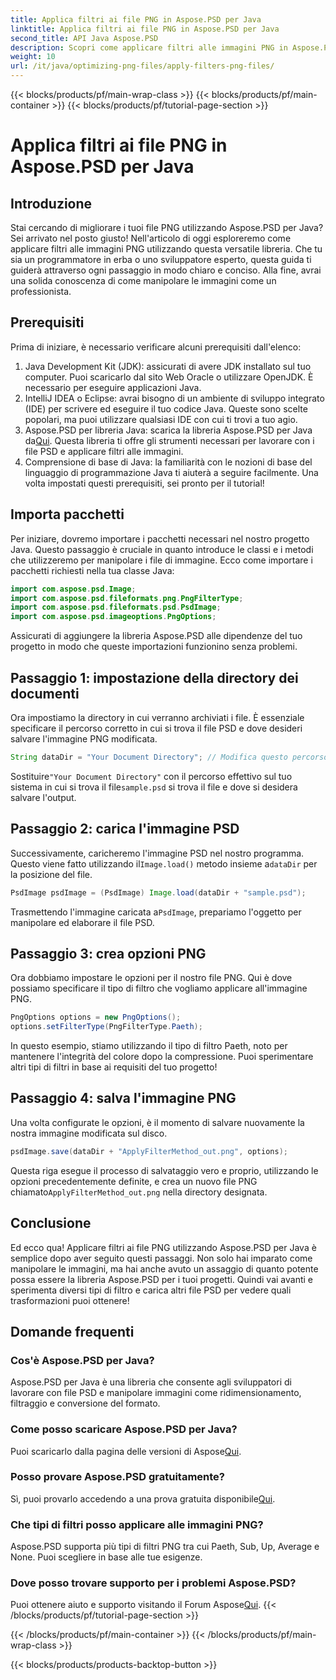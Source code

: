```yaml
---
title: Applica filtri ai file PNG in Aspose.PSD per Java
linktitle: Applica filtri ai file PNG in Aspose.PSD per Java
second_title: API Java Aspose.PSD
description: Scopri come applicare filtri alle immagini PNG in Aspose.PSD per Java con questa guida dettagliata. Semplici passaggi per risultati di immagine sorprendenti.
weight: 10
url: /it/java/optimizing-png-files/apply-filters-png-files/
---
```


{{< blocks/products/pf/main-wrap-class >}}
{{< blocks/products/pf/main-container >}}
{{< blocks/products/pf/tutorial-page-section >}}

# Applica filtri ai file PNG in Aspose.PSD per Java

## Introduzione
Stai cercando di migliorare i tuoi file PNG utilizzando Aspose.PSD per Java? Sei arrivato nel posto giusto! Nell'articolo di oggi esploreremo come applicare filtri alle immagini PNG utilizzando questa versatile libreria. Che tu sia un programmatore in erba o uno sviluppatore esperto, questa guida ti guiderà attraverso ogni passaggio in modo chiaro e conciso. Alla fine, avrai una solida conoscenza di come manipolare le immagini come un professionista.
## Prerequisiti
Prima di iniziare, è necessario verificare alcuni prerequisiti dall'elenco:
1. Java Development Kit (JDK): assicurati di avere JDK installato sul tuo computer. Puoi scaricarlo dal sito Web Oracle o utilizzare OpenJDK. È necessario per eseguire applicazioni Java.
2. IntelliJ IDEA o Eclipse: avrai bisogno di un ambiente di sviluppo integrato (IDE) per scrivere ed eseguire il tuo codice Java. Queste sono scelte popolari, ma puoi utilizzare qualsiasi IDE con cui ti trovi a tuo agio.
3.  Aspose.PSD per libreria Java: scarica la libreria Aspose.PSD per Java da[Qui](https://releases.aspose.com/psd/java/). Questa libreria ti offre gli strumenti necessari per lavorare con i file PSD e applicare filtri alle immagini.
4. Comprensione di base di Java: la familiarità con le nozioni di base del linguaggio di programmazione Java ti aiuterà a seguire facilmente.
Una volta impostati questi prerequisiti, sei pronto per il tutorial!
## Importa pacchetti
Per iniziare, dovremo importare i pacchetti necessari nel nostro progetto Java. Questo passaggio è cruciale in quanto introduce le classi e i metodi che utilizzeremo per manipolare i file di immagine.
Ecco come importare i pacchetti richiesti nella tua classe Java:
```java
import com.aspose.psd.Image;
import com.aspose.psd.fileformats.png.PngFilterType;
import com.aspose.psd.fileformats.psd.PsdImage;
import com.aspose.psd.imageoptions.PngOptions;
```
Assicurati di aggiungere la libreria Aspose.PSD alle dipendenze del tuo progetto in modo che queste importazioni funzionino senza problemi.

## Passaggio 1: impostazione della directory dei documenti
Ora impostiamo la directory in cui verranno archiviati i file. È essenziale specificare il percorso corretto in cui si trova il file PSD e dove desideri salvare l'immagine PNG modificata.
```java
String dataDir = "Your Document Directory"; // Modifica questo percorso
```
 Sostituire`"Your Document Directory"` con il percorso effettivo sul tuo sistema in cui si trova il file`sample.psd` si trova il file e dove si desidera salvare l'output.
## Passaggio 2: carica l'immagine PSD
 Successivamente, caricheremo l'immagine PSD nel nostro programma. Questo viene fatto utilizzando il`Image.load()` metodo insieme a`dataDir` per la posizione del file.
```java
PsdImage psdImage = (PsdImage) Image.load(dataDir + "sample.psd");
```
 Trasmettendo l'immagine caricata a`PsdImage`, prepariamo l'oggetto per manipolare ed elaborare il file PSD. 
## Passaggio 3: crea opzioni PNG
Ora dobbiamo impostare le opzioni per il nostro file PNG. Qui è dove possiamo specificare il tipo di filtro che vogliamo applicare all'immagine PNG.
```java
PngOptions options = new PngOptions();
options.setFilterType(PngFilterType.Paeth);
```
In questo esempio, stiamo utilizzando il tipo di filtro Paeth, noto per mantenere l'integrità del colore dopo la compressione. Puoi sperimentare altri tipi di filtri in base ai requisiti del tuo progetto!
## Passaggio 4: salva l'immagine PNG
Una volta configurate le opzioni, è il momento di salvare nuovamente la nostra immagine modificata sul disco.
```java
psdImage.save(dataDir + "ApplyFilterMethod_out.png", options);
```
 Questa riga esegue il processo di salvataggio vero e proprio, utilizzando le opzioni precedentemente definite, e crea un nuovo file PNG chiamato`ApplyFilterMethod_out.png` nella directory designata.
## Conclusione
Ed ecco qua! Applicare filtri ai file PNG utilizzando Aspose.PSD per Java è semplice dopo aver seguito questi passaggi. Non solo hai imparato come manipolare le immagini, ma hai anche avuto un assaggio di quanto potente possa essere la libreria Aspose.PSD per i tuoi progetti. Quindi vai avanti e sperimenta diversi tipi di filtro e carica altri file PSD per vedere quali trasformazioni puoi ottenere!
## Domande frequenti
### Cos'è Aspose.PSD per Java?  
Aspose.PSD per Java è una libreria che consente agli sviluppatori di lavorare con file PSD e manipolare immagini come ridimensionamento, filtraggio e conversione del formato.
### Come posso scaricare Aspose.PSD per Java?  
 Puoi scaricarlo dalla pagina delle versioni di Aspose[Qui](https://releases.aspose.com/psd/java/).
### Posso provare Aspose.PSD gratuitamente?  
 Sì, puoi provarlo accedendo a una prova gratuita disponibile[Qui](https://releases.aspose.com/).
### Che tipi di filtri posso applicare alle immagini PNG?  
Aspose.PSD supporta più tipi di filtri PNG tra cui Paeth, Sub, Up, Average e None. Puoi scegliere in base alle tue esigenze.
### Dove posso trovare supporto per i problemi Aspose.PSD?  
 Puoi ottenere aiuto e supporto visitando il Forum Aspose[Qui](https://forum.aspose.com/c/psd/34).
{{< /blocks/products/pf/tutorial-page-section >}}

{{< /blocks/products/pf/main-container >}}
{{< /blocks/products/pf/main-wrap-class >}}

{{< blocks/products/products-backtop-button >}}
